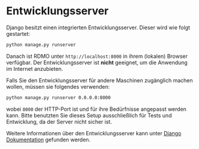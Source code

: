 # Entwicklungsserver

Django besitzt einen integrierten Entwicklungsserver. Dieser wird wie folgt gestartet:

```bash
python manage.py runserver
```

Danach ist RDMO unter `http://localhost:8000` in ihrem (lokalen) Browser verfügbar. Der Entwicklungsserver ist **nicht** geeignet, um die Anwendung im Internet anzubieten.

Falls Sie den Entwicklungsserver für andere Maschinen zugänglich machen wollen, müssen sie folgendes verwenden:

```bash
python manage.py runserver 0.0.0.0:8000
```

wobei `8000` der HTTP-Port ist und für ihre Bedürfnisse angepasst werden kann. Bitte benutzten Sie dieses Setup ausschließlich für Tests und Entwicklung, da der Server nicht sicher ist.

Weitere Informationen über den Entwicklungsserver kann unter [Django Dokumentation](https://docs.djangoproject.com/en/1.10/intro/tutorial01/#the-development-server) gefunden werden.
